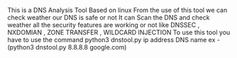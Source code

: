 This is a DNS Analysis Tool Based on linux 
From the use of this tool we can check weather our DNS is safe or not
It can Scan the DNS and check weather all the security features are working or not like DNSSEC , NXDOMIAN , ZONE TRANSFER , WILDCARD INJECTION
To use this tool you have to use the command 
python3 dnstool.py ip address DNS name ex - (python3 dnstool.py 8.8.8.8 google.com)
